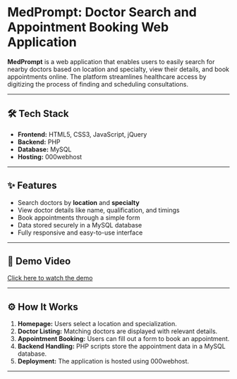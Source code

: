 # MedPrompt: Doctor Search and Appointment Booking Web Application

**MedPrompt** is a web application that enables users to easily search for nearby doctors based on location and specialty, view their details, and book appointments online. The platform streamlines healthcare access by digitizing the process of finding and scheduling consultations.

---

## 🛠 Tech Stack

- **Frontend:** HTML5, CSS3, JavaScript, jQuery  
- **Backend:** PHP  
- **Database:** MySQL  
- **Hosting:** 000webhost  

---

## ✨ Features

- Search doctors by **location** and **specialty**
- View doctor details like name, qualification, and timings
- Book appointments through a simple form
- Data stored securely in a MySQL database
- Fully responsive and easy-to-use interface

---

## 🎥 Demo Video

[Click here to watch the demo](https://drive.google.com/file/d/1SUpQfT8HN29IK9U5ffsXQYy-v3BhiQVH/view?usp=sharing)  

---

## ⚙️ How It Works

1. **Homepage:** Users select a location and specialization.
2. **Doctor Listing:** Matching doctors are displayed with relevant details.
3. **Appointment Booking:** Users can fill out a form to book an appointment.
4. **Backend Handling:** PHP scripts store the appointment data in a MySQL database.
5. **Deployment:** The application is hosted using 000webhost.

---

